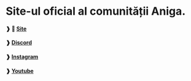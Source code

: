 # Site-ul oficial al comunității Aniga.

#### ❱ 🔗 **[Site](https://aniga.ml/)**
#### ❱ **[Discord](https://dsc.gg/aniga)**

#### ❱ **[Instagram](https://instagram.com/aniga.zone/)**
#### ❱ **[Youtube](https://youtube.com/channel/UCGArJrTmPt5INM66fJLZ4mw/)**
